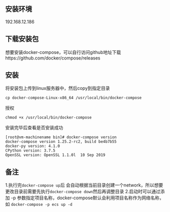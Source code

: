 ## 安装环境
192.168.12.186

## 下载安装包
想要安装docker-compose，可以自行访问github地址下载https://github.com/docker/compose/releases
## 安装
将安装包上传到linux服务器中，然后copy到指定目录
```
cp docker-compose-Linux-x86_64 /usr/local/bin/docker-compose
```
授权
```
chmod +x /usr/local/bin/docker-compose
```
安装完毕后查看是否安装成功
```
[root@vm-machinename bin]# docker-compose version
docker-compose version 1.25.2-rc2, build be4b7b55
docker-py version: 4.1.0
CPython version: 3.7.5
OpenSSL version: OpenSSL 1.1.0l  10 Sep 2019
```

## 备注
1.执行完`docker-compose up`后 会自动根据当前目录创建一个network，所以想要更改目录前需要先执行`docker-compose down`然后再调整目录
2.启动时可以通过添加 -p 参数指定项目名称，docker-compose默认会利用项目名称作为网络名称，如 `docker-compose -p ecs up -d`
